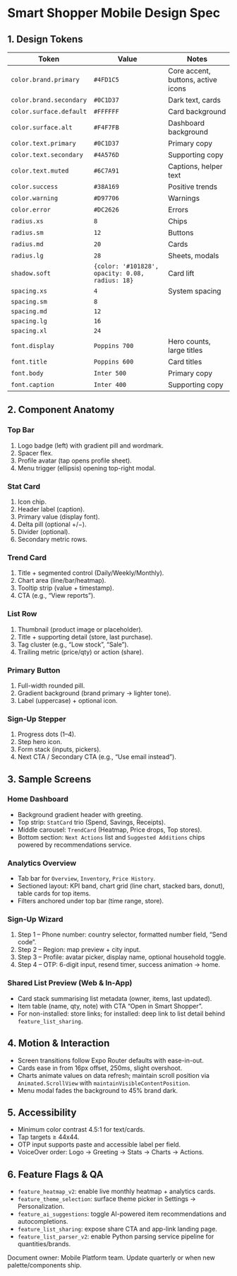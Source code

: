 # Smart Shopper Mobile Design Spec

## 1. Design Tokens

| Token | Value | Notes |
| --- | --- | --- |
| `color.brand.primary` | `#4FD1C5` | Core accent, buttons, active icons |
| `color.brand.secondary` | `#0C1D37` | Dark text, cards |
| `color.surface.default` | `#FFFFFF` | Card background |
| `color.surface.alt` | `#F4F7FB` | Dashboard background |
| `color.text.primary` | `#0C1D37` | Primary copy |
| `color.text.secondary` | `#4A576D` | Supporting copy |
| `color.text.muted` | `#6C7A91` | Captions, helper text |
| `color.success` | `#38A169` | Positive trends |
| `color.warning` | `#D97706` | Warnings |
| `color.error` | `#DC2626` | Errors |
| `radius.xs` | `8` | Chips |
| `radius.sm` | `12` | Buttons |
| `radius.md` | `20` | Cards |
| `radius.lg` | `28` | Sheets, modals |
| `shadow.soft` | `{color: '#101828', opacity: 0.08, radius: 18}` | Card lift |
| `spacing.xs` | `4` | System spacing |
| `spacing.sm` | `8` |  |
| `spacing.md` | `12` |  |
| `spacing.lg` | `16` |  |
| `spacing.xl` | `24` |  |
| `font.display` | `Poppins 700` | Hero counts, large titles |
| `font.title` | `Poppins 600` | Card titles |
| `font.body` | `Inter 500` | Primary copy |
| `font.caption` | `Inter 400` | Supporting copy |

## 2. Component Anatomy

### Top Bar
1. Logo badge (left) with gradient pill and wordmark.
2. Spacer flex.
3. Profile avatar (tap opens profile sheet).
4. Menu trigger (ellipsis) opening top-right modal.

### Stat Card
1. Icon chip.
2. Header label (caption).
3. Primary value (display font).
4. Delta pill (optional +/−).
5. Divider (optional).
6. Secondary metric rows.

### Trend Card
1. Title + segmented control (Daily/Weekly/Monthly).
2. Chart area (line/bar/heatmap).
3. Tooltip strip (value + timestamp).
4. CTA (e.g., “View reports”).

### List Row
1. Thumbnail (product image or placeholder).
2. Title + supporting detail (store, last purchase).
3. Tag cluster (e.g., “Low stock”, “Sale”).
4. Trailing metric (price/qty) or action (share).

### Primary Button
1. Full-width rounded pill.
2. Gradient background (brand primary -> lighter tone).
3. Label (uppercase) + optional icon.

### Sign-Up Stepper
1. Progress dots (1–4).
2. Step hero icon.
3. Form stack (inputs, pickers).
4. Next CTA / Secondary CTA (e.g., “Use email instead”).

## 3. Sample Screens

### Home Dashboard
- Background gradient header with greeting.
- Top strip: `StatCard` trio (Spend, Savings, Receipts).
- Middle carousel: `TrendCard` (Heatmap, Price drops, Top stores).
- Bottom section: `Next Actions` list and `Suggested Additions` chips powered by recommendations service.

### Analytics Overview
- Tab bar for `Overview`, `Inventory`, `Price History`.
- Sectioned layout: KPI band, chart grid (line chart, stacked bars, donut), table cards for top items.
- Filters anchored under top bar (time range, store).

### Sign-Up Wizard
1. Step 1 – Phone number: country selector, formatted number field, “Send code”.
2. Step 2 – Region: map preview + city input.
3. Step 3 – Profile: avatar picker, display name, optional household toggle.
4. Step 4 – OTP: 6-digit input, resend timer, success animation -> home.

### Shared List Preview (Web & In-App)
- Card stack summarising list metadata (owner, items, last updated).
- Item table (name, qty, note) with CTA “Open in Smart Shopper”.
- For non-installed: store links; for installed: deep link to list detail behind `feature_list_sharing`.

## 4. Motion & Interaction
- Screen transitions follow Expo Router defaults with ease-in-out.
- Cards ease in from 16px offset, 250ms, slight overshoot.
- Charts animate values on data refresh; maintain scroll position via `Animated.ScrollView` with `maintainVisibleContentPosition`.
- Menu modal fades the background to 45% brand dark.

## 5. Accessibility
- Minimum color contrast 4.5:1 for text/cards.
- Tap targets ≥ 44x44.
- OTP input supports paste and accessible label per field.
- VoiceOver order: Logo → Greeting → Stats → Charts → Actions.

## 6. Feature Flags & QA
- `feature_heatmap_v2`: enable live monthly heatmap + analytics cards.
- `feature_theme_selection`: surface theme picker in Settings → Personalization.
- `feature_ai_suggestions`: toggle AI-powered item recommendations and autocompletions.
- `feature_list_sharing`: expose share CTA and app-link landing page.
- `feature_list_parser_v2`: enable Python parsing service pipeline for quantities/brands.

Document owner: Mobile Platform team. Update quarterly or when new palette/components ship.
